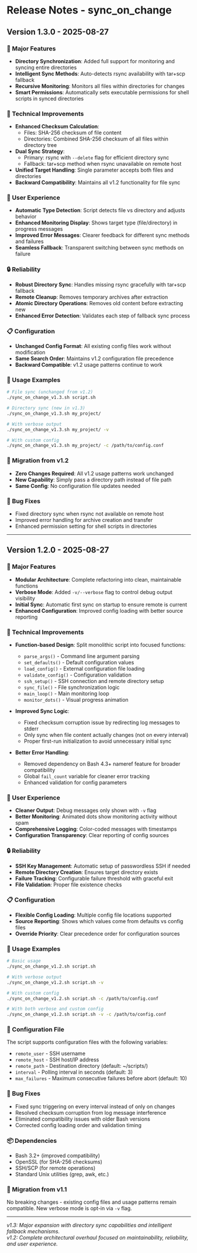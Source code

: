 # Release Notes - sync_on_change

## Version 1.3.0 - 2025-08-27

### 🎯 Major Features
- **Directory Synchronization**: Added full support for monitoring and syncing entire directories
- **Intelligent Sync Methods**: Auto-detects rsync availability with tar+scp fallback
- **Recursive Monitoring**: Monitors all files within directories for changes
- **Smart Permissions**: Automatically sets executable permissions for shell scripts in synced directories

### 🔧 Technical Improvements
- **Enhanced Checksum Calculation**: 
  - Files: SHA-256 checksum of file content
  - Directories: Combined SHA-256 checksum of all files within directory tree
- **Dual Sync Strategy**:
  - Primary: rsync with `--delete` flag for efficient directory sync
  - Fallback: tar+scp method when rsync unavailable on remote host
- **Unified Target Handling**: Single parameter accepts both files and directories
- **Backward Compatibility**: Maintains all v1.2 functionality for file sync

### 🎨 User Experience
- **Automatic Type Detection**: Script detects file vs directory and adjusts behavior
- **Enhanced Monitoring Display**: Shows target type (file/directory) in progress messages
- **Improved Error Messages**: Clearer feedback for different sync methods and failures
- **Seamless Fallback**: Transparent switching between sync methods on failure

### 🔒 Reliability
- **Robust Directory Sync**: Handles missing rsync gracefully with tar+scp fallback
- **Remote Cleanup**: Removes temporary archives after extraction
- **Atomic Directory Operations**: Removes old content before extracting new
- **Enhanced Error Detection**: Validates each step of fallback sync process

### 📋 Configuration
- **Unchanged Config Format**: All existing config files work without modification
- **Same Search Order**: Maintains v1.2 configuration file precedence
- **Backward Compatible**: v1.2 usage patterns continue to work

### 🚀 Usage Examples
```bash
# File sync (unchanged from v1.2)
./sync_on_change_v1.3.sh script.sh

# Directory sync (new in v1.3)
./sync_on_change_v1.3.sh my_project/

# With verbose output
./sync_on_change_v1.3.sh my_project/ -v

# With custom config
./sync_on_change_v1.3.sh my_project/ -c /path/to/config.conf
```

### 🔄 Migration from v1.2
- **Zero Changes Required**: All v1.2 usage patterns work unchanged
- **New Capability**: Simply pass a directory path instead of file path
- **Same Config**: No configuration file updates needed

### 🐛 Bug Fixes
- Fixed directory sync when rsync not available on remote host
- Improved error handling for archive creation and transfer
- Enhanced permission setting for shell scripts in directories

---

## Version 1.2.0 - 2025-08-27

### 🎯 Major Features
- **Modular Architecture**: Complete refactoring into clean, maintainable functions
- **Verbose Mode**: Added `-v/--verbose` flag to control debug output visibility
- **Initial Sync**: Automatic first sync on startup to ensure remote is current
- **Enhanced Configuration**: Improved config loading with better source reporting

### 🔧 Technical Improvements
- **Function-based Design**: Split monolithic script into focused functions:
  - `parse_args()` - Command line argument parsing
  - `set_defaults()` - Default configuration values
  - `load_config()` - External configuration file loading
  - `validate_config()` - Configuration validation
  - `ssh_setup()` - SSH connection and remote directory setup
  - `sync_file()` - File synchronization logic
  - `main_loop()` - Main monitoring loop
  - `monitor_dots()` - Visual progress animation

- **Improved Sync Logic**: 
  - Fixed checksum corruption issue by redirecting log messages to stderr
  - Only sync when file content actually changes (not on every interval)
  - Proper first-run initialization to avoid unnecessary initial sync

- **Better Error Handling**:
  - Removed dependency on Bash 4.3+ nameref feature for broader compatibility
  - Global `fail_count` variable for cleaner error tracking
  - Enhanced validation for config parameters

### 🎨 User Experience
- **Cleaner Output**: Debug messages only shown with `-v` flag
- **Better Monitoring**: Animated dots show monitoring activity without spam
- **Comprehensive Logging**: Color-coded messages with timestamps
- **Configuration Transparency**: Clear reporting of config sources

### 🔒 Reliability
- **SSH Key Management**: Automatic setup of passwordless SSH if needed
- **Remote Directory Creation**: Ensures target directory exists
- **Failure Tracking**: Configurable failure threshold with graceful exit
- **File Validation**: Proper file existence checks

### 📋 Configuration
- **Flexible Config Loading**: Multiple config file locations supported
- **Source Reporting**: Shows which values come from defaults vs config files
- **Override Priority**: Clear precedence order for configuration sources

### 🚀 Usage Examples
```bash
# Basic usage
./sync_on_change_v1.2.sh script.sh

# With verbose output
./sync_on_change_v1.2.sh script.sh -v

# With custom config
./sync_on_change_v1.2.sh script.sh -c /path/to/config.conf

# With both verbose and custom config
./sync_on_change_v1.2.sh script.sh -v -c /path/to/config.conf
```

### 🔧 Configuration File
The script supports configuration files with the following variables:
- `remote_user` - SSH username
- `remote_host` - SSH host/IP address  
- `remote_path` - Destination directory (default: ~/scripts/)
- `interval` - Polling interval in seconds (default: 3)
- `max_failures` - Maximum consecutive failures before abort (default: 10)

### 🐛 Bug Fixes
- Fixed sync triggering on every interval instead of only on changes
- Resolved checksum corruption from log message interference
- Eliminated compatibility issues with older Bash versions
- Corrected config loading order and validation timing

### 📦 Dependencies
- Bash 3.2+ (improved compatibility)
- OpenSSL (for SHA-256 checksums)
- SSH/SCP (for remote operations)
- Standard Unix utilities (grep, awk, etc.)

### 🔄 Migration from v1.1
No breaking changes - existing config files and usage patterns remain compatible.
New verbose mode is opt-in via `-v` flag.

---
*v1.3: Major expansion with directory sync capabilities and intelligent fallback mechanisms.*  
*v1.2: Complete architectural overhaul focused on maintainability, reliability, and user experience.*
